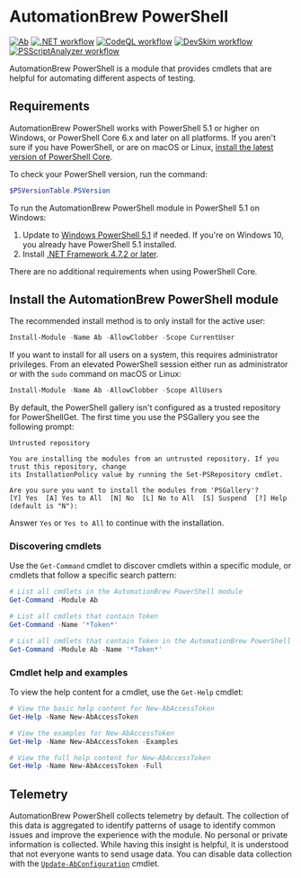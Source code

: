 # AutomationBrew PowerShell

[![Ab](https://img.shields.io/powershellgallery/v/Ab.svg?style=flat-square&label=Ab)](https://www.powershellgallery.com/packages/Ab/) [![.NET workflow](https://github.com/automationbrew/autobrew-powershell/actions/workflows/dotnet.yml/badge.svg)](https://github.com/automationbrew/autobrew-powershell/actions/workflows/dotnet.yml) [![CodeQL workflow](https://github.com/automationbrew/autobrew-powershell/actions/workflows/codeql-analysis.yml/badge.svg)](https://github.com/automationbrew/autobrew-powershell/actions/workflows/codeql-analysis.yml) [![DevSkim workflow](https://github.com/automationbrew/autobrew-powershell/actions/workflows/devskim.yml/badge.svg)](https://github.com/automationbrew/autobrew-powershell/actions/workflows/devskim.yml) [![PSScriptAnalyzer workflow](https://github.com/automationbrew/autobrew-powershell/actions/workflows/powershell.yml/badge.svg)](https://github.com/automationbrew/autobrew-powershell/actions/workflows/powershell.yml)

AutomationBrew PowerShell is a module that provides cmdlets that are helpful for automating different aspects of testing.

## Requirements

AutomationBrew PowerShell works with PowerShell 5.1 or higher on Windows, or PowerShell Core 6.x and later on all platforms. If you aren't sure if you have PowerShell, or are on macOS or Linux, [install the latest version of PowerShell Core](https://docs.microsoft.com/powershell/scripting/install/installing-powershell#powershell-core).

To check your PowerShell version, run the command:

```powershell
$PSVersionTable.PSVersion
```

To run the AutomationBrew PowerShell module in PowerShell 5.1 on Windows:

1. Update to [Windows PowerShell 5.1](https://docs.microsoft.com/powershell/scripting/install/installing-windows-powershell#upgrading-existing-windows-powershell) if needed. If you're on Windows 10, you already
  have PowerShell 5.1 installed.
2. Install [.NET Framework 4.7.2 or later](https://docs.microsoft.com/dotnet/framework/install).

There are no additional requirements when using PowerShell Core.

## Install the AutomationBrew PowerShell module

The recommended install method is to only install for the active user:

```powershell
Install-Module -Name Ab -AllowClobber -Scope CurrentUser
```

If you want to install for all users on a system, this requires administrator privileges. From an elevated PowerShell session either
run as administrator or with the `sudo` command on macOS or Linux:

```powershell
Install-Module -Name Ab -AllowClobber -Scope AllUsers
```

By default, the PowerShell gallery isn't configured as a trusted repository for PowerShellGet. The first time you use the PSGallery you see the following prompt:

```output
Untrusted repository

You are installing the modules from an untrusted repository. If you trust this repository, change
its InstallationPolicy value by running the Set-PSRepository cmdlet.

Are you sure you want to install the modules from 'PSGallery'?
[Y] Yes  [A] Yes to All  [N] No  [L] No to All  [S] Suspend  [?] Help (default is "N"):
```

Answer `Yes` or `Yes to All` to continue with the installation.

### Discovering cmdlets

Use the `Get-Command` cmdlet to discover cmdlets within a specific module, or cmdlets that follow a specific search pattern:

```powershell
# List all cmdlets in the AutomationBrew PowerShell module
Get-Command -Module Ab

# List all cmdlets that contain Token
Get-Command -Name '*Token*'

# List all cmdlets that contain Token in the AutomationBrew PowerShell module
Get-Command -Module Ab -Name '*Token*'
```

### Cmdlet help and examples

To view the help content for a cmdlet, use the `Get-Help` cmdlet:

```powershell
# View the basic help content for New-AbAccessToken
Get-Help -Name New-AbAccessToken

# View the examples for New-AbAccessToken
Get-Help -Name New-AbAccessToken -Examples

# View the full help content for New-AbAccessToken
Get-Help -Name New-AbAccessToken -Full
```

## Telemetry

AutomationBrew PowerShell collects telemetry by default. The collection of this data is aggregated to identify patterns of usage to identify common issues and improve the experience with the module. No personal or private information is collected. While having this insight is helpful, it is understood that not everyone wants to send usage data. You can disable data collection with the [`Update-AbConfiguration`](docs/help/Update-AbConfiguration.md) cmdlet.
